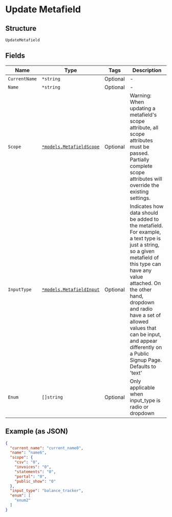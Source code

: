 
# Update Metafield

## Structure

`UpdateMetafield`

## Fields

| Name | Type | Tags | Description |
|  --- | --- | --- | --- |
| `CurrentName` | `*string` | Optional | - |
| `Name` | `*string` | Optional | - |
| `Scope` | [`*models.MetafieldScope`](../../doc/models/metafield-scope.md) | Optional | Warning: When updating a metafield's scope attribute, all scope attributes must be passed. Partially complete scope attributes will override the existing settings. |
| `InputType` | [`*models.MetafieldInput`](../../doc/models/metafield-input.md) | Optional | Indicates how data should be added to the metafield. For example, a text type is just a string, so a given metafield of this type can have any value attached. On the other hand, dropdown and radio have a set of allowed values that can be input, and appear differently on a Public Signup Page. Defaults to 'text' |
| `Enum` | `[]string` | Optional | Only applicable when input_type is radio or dropdown |

## Example (as JSON)

```json
{
  "current_name": "current_name0",
  "name": "name6",
  "scope": {
    "csv": "0",
    "invoices": "0",
    "statements": "0",
    "portal": "0",
    "public_show": "0"
  },
  "input_type": "balance_tracker",
  "enum": [
    "enum2"
  ]
}
```

